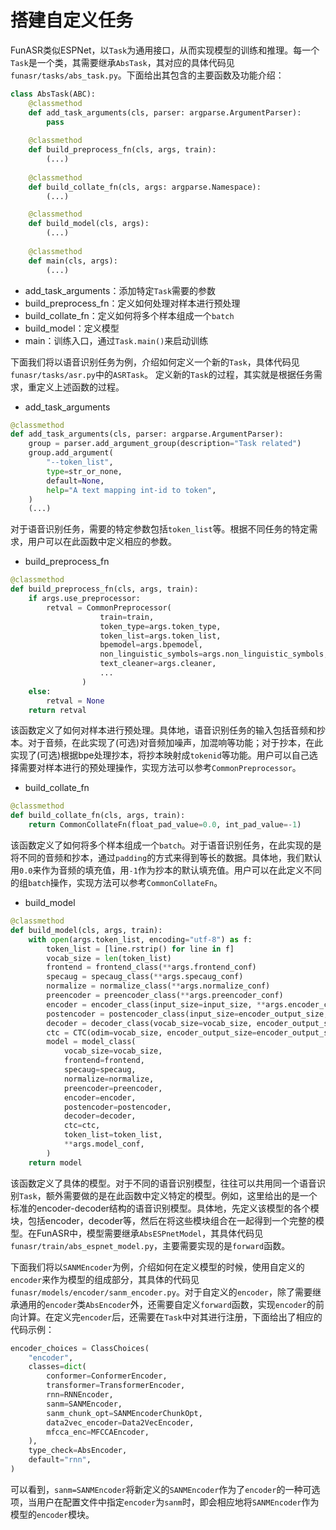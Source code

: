 # 搭建自定义任务
FunASR类似ESPNet，以`Task`为通用接口，从而实现模型的训练和推理。每一个`Task`是一个类，其需要继承`AbsTask`，其对应的具体代码见`funasr/tasks/abs_task.py`。下面给出其包含的主要函数及功能介绍：
```python
class AbsTask(ABC):
    @classmethod
    def add_task_arguments(cls, parser: argparse.ArgumentParser):
        pass
    
    @classmethod
    def build_preprocess_fn(cls, args, train):
        (...)
    
    @classmethod
    def build_collate_fn(cls, args: argparse.Namespace):
        (...)

    @classmethod
    def build_model(cls, args):
        (...)
    
    @classmethod
    def main(cls, args):
        (...)
```
- add_task_arguments：添加特定`Task`需要的参数
- build_preprocess_fn：定义如何处理对样本进行预处理
- build_collate_fn：定义如何将多个样本组成一个`batch`
- build_model：定义模型
- main：训练入口，通过`Task.main()`来启动训练

下面我们将以语音识别任务为例，介绍如何定义一个新的`Task`，具体代码见`funasr/tasks/asr.py`中的`ASRTask`。 定义新的`Task`的过程，其实就是根据任务需求，重定义上述函数的过程。
- add_task_arguments
```python
@classmethod
def add_task_arguments(cls, parser: argparse.ArgumentParser):
    group = parser.add_argument_group(description="Task related")
    group.add_argument(
        "--token_list",
        type=str_or_none,
        default=None,
        help="A text mapping int-id to token",
    )
    (...)
```
对于语音识别任务，需要的特定参数包括`token_list`等。根据不同任务的特定需求，用户可以在此函数中定义相应的参数。

- build_preprocess_fn
```python
@classmethod
def build_preprocess_fn(cls, args, train):
    if args.use_preprocessor:
        retval = CommonPreprocessor(
                    train=train,
                    token_type=args.token_type,
                    token_list=args.token_list,
                    bpemodel=args.bpemodel,
                    non_linguistic_symbols=args.non_linguistic_symbols,
                    text_cleaner=args.cleaner,
                    ...
                )
    else:
        retval = None
    return retval
```
该函数定义了如何对样本进行预处理。具体地，语音识别任务的输入包括音频和抄本。对于音频，在此实现了(可选)对音频加噪声，加混响等功能；对于抄本，在此实现了(可选)根据bpe处理抄本，将抄本映射成`tokenid`等功能。用户可以自己选择需要对样本进行的预处理操作，实现方法可以参考`CommonPreprocessor`。

- build_collate_fn
```python
@classmethod
def build_collate_fn(cls, args, train):
    return CommonCollateFn(float_pad_value=0.0, int_pad_value=-1)
```
该函数定义了如何将多个样本组成一个`batch`。对于语音识别任务，在此实现的是将不同的音频和抄本，通过`padding`的方式来得到等长的数据。具体地，我们默认用`0.0`来作为音频的填充值，用`-1`作为抄本的默认填充值。用户可以在此定义不同的组`batch`操作，实现方法可以参考`CommonCollateFn`。

- build_model
```python
@classmethod
def build_model(cls, args, train):
    with open(args.token_list, encoding="utf-8") as f:
        token_list = [line.rstrip() for line in f]
        vocab_size = len(token_list)
        frontend = frontend_class(**args.frontend_conf)
        specaug = specaug_class(**args.specaug_conf)
        normalize = normalize_class(**args.normalize_conf)
        preencoder = preencoder_class(**args.preencoder_conf)
        encoder = encoder_class(input_size=input_size, **args.encoder_conf)
        postencoder = postencoder_class(input_size=encoder_output_size, **args.postencoder_conf)
        decoder = decoder_class(vocab_size=vocab_size, encoder_output_size=encoder_output_size,  **args.decoder_conf)
        ctc = CTC(odim=vocab_size, encoder_output_size=encoder_output_size, **args.ctc_conf)
        model = model_class(
            vocab_size=vocab_size,
            frontend=frontend,
            specaug=specaug,
            normalize=normalize,
            preencoder=preencoder,
            encoder=encoder,
            postencoder=postencoder,
            decoder=decoder,
            ctc=ctc,
            token_list=token_list,
            **args.model_conf,
        )
    return model
```
该函数定义了具体的模型。对于不同的语音识别模型，往往可以共用同一个语音识别`Task`，额外需要做的是在此函数中定义特定的模型。例如，这里给出的是一个标准的encoder-decoder结构的语音识别模型。具体地，先定义该模型的各个模块，包括encoder，decoder等，然后在将这些模块组合在一起得到一个完整的模型。在FunASR中，模型需要继承`AbsESPnetModel`，其具体代码见`funasr/train/abs_espnet_model.py`，主要需要实现的是`forward`函数。

下面我们将以`SANMEncoder`为例，介绍如何在定义模型的时候，使用自定义的`encoder`来作为模型的组成部分，其具体的代码见`funasr/models/encoder/sanm_encoder.py`。对于自定义的`encoder`，除了需要继承通用的`encoder`类`AbsEncoder`外，还需要自定义`forward`函数，实现`encoder`的前向计算。在定义完`encoder`后，还需要在`Task`中对其进行注册，下面给出了相应的代码示例：
```python
encoder_choices = ClassChoices(
    "encoder",
    classes=dict(
        conformer=ConformerEncoder,
        transformer=TransformerEncoder,
        rnn=RNNEncoder,
        sanm=SANMEncoder,
        sanm_chunk_opt=SANMEncoderChunkOpt,
        data2vec_encoder=Data2VecEncoder,
        mfcca_enc=MFCCAEncoder,
    ),
    type_check=AbsEncoder,
    default="rnn",
)
```
可以看到，`sanm=SANMEncoder`将新定义的`SANMEncoder`作为了`encoder`的一种可选项，当用户在配置文件中指定`encoder`为`sanm`时，即会相应地将`SANMEncoder`作为模型的`encoder`模块。